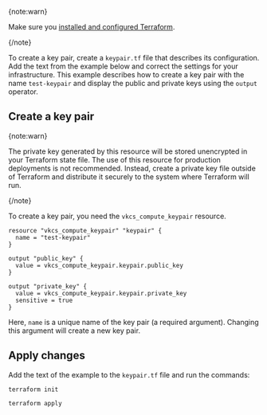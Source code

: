 {note:warn}

Make sure you [installed and configured Terraform](../../../quick-start).

{/note}

To create a key pair, create a `keypair.tf` file that describes its configuration. Add the text from the example below and correct the settings for your infrastructure. This example describes how to create a key pair with the name `test-keypair` and display the public and private keys using the `output` operator.

## Create a key pair

{note:warn}

The private key generated by this resource will be stored unencrypted in your Terraform state file. The use of this resource for production deployments is not recommended. Instead, create a private key file outside of Terraform and distribute it securely to the system where Terraform will run.

{/note}

To create a key pair, you need the `vkcs_compute_keypair` resource.

```hcl
resource "vkcs_compute_keypair" "keypair" {
  name = "test-keypair"
}

output "public_key" {
  value = vkcs_compute_keypair.keypair.public_key
}

output "private_key" {
  value = vkcs_compute_keypair.keypair.private_key
  sensitive = true
}
```

Here, `name` is a unique name of the key pair (a required argument). Changing this argument will create a new key pair.

## Apply changes

Add the text of the example to the `keypair.tf` file and run the commands:

```console
terraform init
```
```console
terraform apply
```
